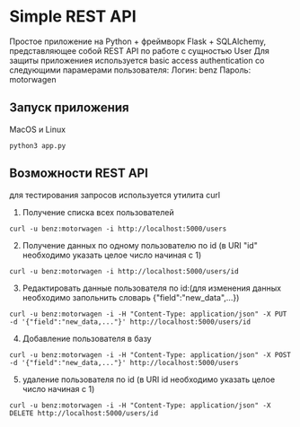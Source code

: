 # Simple REST API
Простое приложение на Python + фреймворк Flask + SQLAlchemy, представляющее собой 
REST API по работе с сущностью User
Для защиты приложениея используется basic access authentication со следующими парамерами
пользователя:
Логин: benz
Пароль: motorwagen

## Запуск приложения
MacOS и Linux
```
python3 app.py
```

## Возможности REST API
для тестирования запросов используется утилита curl

1. Получение списка всех пользователей
```
curl -u benz:motorwagen -i http://localhost:5000/users
```
2. Получение данных по одному пользователю по id (в URI "id" необходимо указать целое число
начиная с 1)
```
curl -u benz:motorwagen -i http://localhost:5000/users/id
```
3. Редактировать данные пользователя по id:(для изменения данных необходимо запольнить словарь
{"field":"new_data",...})
```
curl -u benz:motorwagen -i -H "Content-Type: application/json" -X PUT -d '{"field":"new_data,..."}' http://localhost:5000/users/id
```
4. Добавление пользователя в базу
```
curl -u benz:motorwagen -i -H "Content-Type: application/json" -X POST -d '{"field":"new_data,..."}' http://localhost:5000/users
```
5. удаление пользователя по id (в URI id необходимо указать целое число
начиная с 1)
```
curl -u benz:motorwagen -i -H "Content-Type: application/json" -X DELETE http://localhost:5000/users/id
```
